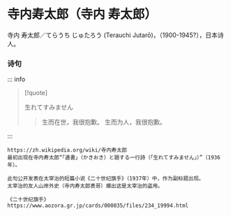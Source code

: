 # 寺内寿太郎（寺内 寿太郎）

寺内 寿太郎／てらうち じゅたろう (Terauchi Jutarō)，（1900-1945?），日本诗人。

### 诗句

::: info

> [!quote]
>
> 生れてすみません
>
> > 生而在世，我很抱歉。
> > 生而为人，我很抱歉。

:::

```
https://zh.wikipedia.org/wiki/寺内寿太郎
最初出现在寺内寿太郎“「遺書」（かきおき）と題する一行詩（「生れてすみません」）”（1936年）。

此句公开发表在太宰治的短篇小说《二十世纪旗手》（1937年）中，作为副标题出现。
太宰治的友人山岸外史（寺内寿太郎表哥）爆出这是太宰治的盗用。

《二十世纪旗手》https://www.aozora.gr.jp/cards/000035/files/234_19994.html
```
